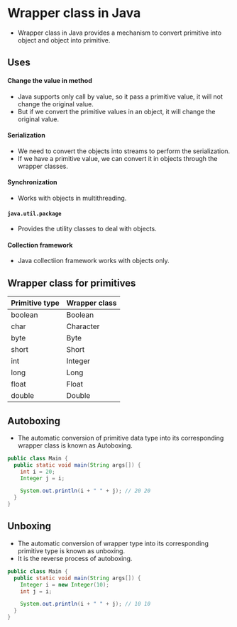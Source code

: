 # Wrapper class in Java

- Wrapper class in Java provides a mechanism to convert primitive into object and object into primitive.

## Uses

#### Change the value in method

- Java supports only call by value, so it pass a primitive value, it will not change the original value.
- But if we convert the primitive values in an object, it will change the original value.

#### Serialization

- We need to convert the objects into streams to perform the serialization.
- If we have a primitive value, we can convert it in objects through the wrapper classes.

#### Synchronization

- Works with objects in multithreading.

#### `java.util.package`

- Provides the utility classes to deal with objects.

#### Collection framework

- Java collectiion framework works with objects only.

## Wrapper class for primitives

| Primitive type | Wrapper class |
| -------------- | ------------- |
| boolean        | Boolean       |
| char           | Character     |
| byte           | Byte          |
| short          | Short         |
| int            | Integer       |
| long           | Long          |
| float          | Float         |
| double         | Double        |

## Autoboxing

- The automatic conversion of primitive data type into its corresponding wrapper class is known as Autoboxing.

```java
public class Main {
  public static void main(String args[]) {
    int i = 20;
    Integer j = i;

    System.out.println(i + " " + j); // 20 20
  }
}
```

## Unboxing

- The automatic conversion of wrapper type into its corresponding primitive type is known as unboxing.
- It is the reverse process of autoboxing.

```java
public class Main {
  public static void main(String args[]) {
    Integer i = new Integer(10);
    int j = i;

    System.out.println(i + " " + j); // 10 10
  }
}
```
